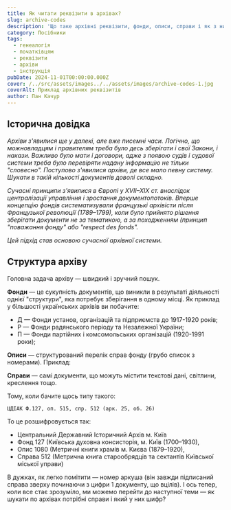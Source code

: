 ```yaml
---
title: Як читати реквізити в архівах?
slug: archive-codes
description: 'Що таке архівні реквізити, фонди, описи, справи і як з ними працювати?'
category: Посібники
tags:
  - генеалогія
  - початківцям
  - реквізити
  - архіви
  - інструкція
pubDate: 2024-11-01T00:00:00.000Z
cover: /../src/assets/images../../assets/images/archive-codes-1.jpg
coverAlt: Приклад архівних реквізитів
author: Пан Качур
---
```


## Історична довідка

*Архіви з'явилися ще у далекі, але вже писемні часи. Логічно, що можновладцям і правителям треба було десь зберігати і свої Закони, і накази. Важливо було мати і договори, адже з появою судів і судової системи треба було перевіряти надану інформацію не тільки "словесно". Поступово з'явилися архіви, де все мало певну систему. Шукати в такій кількості документів доволі складно.*

*Сучасні принципи з'явилися в Європі у XVII–XIX ст. внаслідок централізації управління і зростання документопотоків. Вперше концепцію фондів систематизували французькі архівісти після Французької революції (1789–1799), коли було прийнято рішення зберігати документи не за тематикою, а за походженням (принцип "поважання фонду" або "respect des fonds".*

*Цей підхід став основою сучасної архівної системи.*

## Структура архіву

Головна задача архіву — швидкий і зручний пошук.

**Фонди** — це сукупність документів, що виникли в результаті діяльності однієї "структури", яка потребує зберігання в одному місці. Як приклад у більшості українських архівів ви побачите:

* Д — Фонди установ, організацій та підприємств до 1917-1920 років;
* Р — Фонди радянського періоду та Незалежної України;
* П — Фонди партійних і комсомольських організацій (1920-1991 роки);

**Описи** — структурований перелік справ фонду (грубо список з номерами). Приклад:

**Справи** — самі документи, що можуть містити текстові дані, світлини, креслення тощо.

Тому, коли бачите щось типу такого:

`ЦДІАК Ф.127, оп. 515, спр. 512 (арк. 25, об. 26)`

То це розшифровується так:

* Центральний Державний Історичний Архів м. Київ
* Фонд 127 (Київська духовна консисторія, м. Київ	(1700–1930),
* Опис 1080 (Метричні книги храмів м. Києва (1879–1920),
* Справа 512 (Метрична книга старообрядців та сектантів Київської міської управи)

В дужках, як легко помітити — номер аркуша (він завжди підписаний справа зверху починаючи з цифри 1 документу, що вцілів). І ось тепер, коли все стає зрозуміло, ми можемо перейти до наступної теми — як шукати по архівах потрібні справи і який у них шифр?
